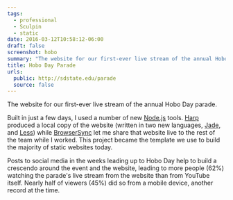 ```yaml
---
tags:
  - professional
  - Sculpin
  - static
date: 2016-03-12T10:58:12-06:00
draft: false
screenshot: hobo
summary: "The website for our first-ever live stream of the annual Hobo Day parade"
title: Hobo Day Parade
urls:
  public: http://sdstate.edu/parade
  source: false
---
```


The website for our first-ever live stream of the annual Hobo Day parade.

Built in just a few days, I used a number of new [Node.js](https://nodejs.org/) tools. [Harp](http://harpjs.com/) produced a local copy of the website (written in two new languages, [Jade](http://jade-lang.com/), and [Less](http://lesscss.org/)) while [BrowserSync](http://www.browsersync.io/) let me share that website live to the rest of the team while I worked. This project became the template we use to build the majority of static websites today.

Posts to social media in the weeks leading up to Hobo Day help to build a crescendo around the event and the website, leading to more people (62%) watching the parade's live stream from the website than from YouTube itself. Nearly half of viewers (45%) did so from a mobile device, another record at the time.
